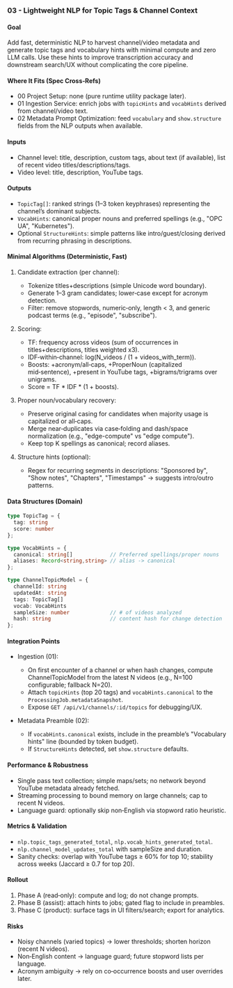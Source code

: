 ### 03 - Lightweight NLP for Topic Tags & Channel Context

#### Goal

Add fast, deterministic NLP to harvest channel/video metadata and generate topic tags and vocabulary hints with minimal compute and zero LLM calls. Use these hints to improve transcription accuracy and downstream search/UX without complicating the core pipeline.

#### Where It Fits (Spec Cross‑Refs)

- 00 Project Setup: none (pure runtime utility package later).
- 01 Ingestion Service: enrich jobs with `topicHints` and `vocabHints` derived from channel/video text.
- 02 Metadata Prompt Optimization: feed `vocabulary` and `show.structure` fields from the NLP outputs when available.

#### Inputs

- Channel level: title, description, custom tags, about text (if available), list of recent video titles/descriptions/tags.
- Video level: title, description, YouTube tags.

#### Outputs

- `TopicTag[]`: ranked strings (1–3 token keyphrases) representing the channel’s dominant subjects.
- `VocabHints`: canonical proper nouns and preferred spellings (e.g., "OPC UA", "Kubernetes").
- Optional `StructureHints`: simple patterns like intro/guest/closing derived from recurring phrasing in descriptions.

#### Minimal Algorithms (Deterministic, Fast)

1) Candidate extraction (per channel):
   - Tokenize titles+descriptions (simple Unicode word boundary).
   - Generate 1–3 gram candidates; lower‑case except for acronym detection.
   - Filter: remove stopwords, numeric‑only, length < 3, and generic podcast terms (e.g., "episode", "subscribe").

2) Scoring:
   - TF: frequency across videos (sum of occurrences in titles+descriptions, titles weighted x3).
   - IDF‑within‑channel: log(N_videos / (1 + videos_with_term)).
   - Boosts: +acronym/all‑caps, +ProperNoun (capitalized mid‑sentence), +present in YouTube tags, +bigrams/trigrams over unigrams.
   - Score = TF * IDF * (1 + boosts).

3) Proper noun/vocabulary recovery:
   - Preserve original casing for candidates when majority usage is capitalized or all‑caps.
   - Merge near‑duplicates via case‑folding and dash/space normalization (e.g., "edge-compute" vs "edge compute").
   - Keep top K spellings as canonical; record aliases.

4) Structure hints (optional):
   - Regex for recurring segments in descriptions: "Sponsored by", "Show notes", "Chapters", "Timestamps" → suggests intro/outro patterns.

#### Data Structures (Domain)

```ts
type TopicTag = {
  tag: string
  score: number
};

type VocabHints = {
  canonical: string[]            // Preferred spellings/proper nouns
  aliases: Record<string,string> // alias -> canonical
};

type ChannelTopicModel = {
  channelId: string
  updatedAt: string
  tags: TopicTag[]
  vocab: VocabHints
  sampleSize: number             // # of videos analyzed
  hash: string                   // content hash for change detection
};
```

#### Integration Points

- Ingestion (01):
  - On first encounter of a channel or when hash changes, compute ChannelTopicModel from the latest N videos (e.g., N=100 configurable; fallback N=20).
  - Attach `topicHints` (top 20 tags) and `vocabHints.canonical` to the `ProcessingJob.metadataSnapshot`.
  - Expose `GET /api/v1/channels/:id/topics` for debugging/UX.

- Metadata Preamble (02):
  - If `vocabHints.canonical` exists, include in the preamble’s "Vocabulary hints" line (bounded by token budget).
  - If `StructureHints` detected, set `show.structure` defaults.

#### Performance & Robustness

- Single pass text collection; simple maps/sets; no network beyond YouTube metadata already fetched.
- Streaming processing to bound memory on large channels; cap to recent N videos.
- Language guard: optionally skip non‑English via stopword ratio heuristic.

#### Metrics & Validation

- `nlp.topic_tags_generated_total`, `nlp.vocab_hints_generated_total`.
- `nlp.channel_model_updates_total` with sampleSize and duration.
- Sanity checks: overlap with YouTube tags ≥ 60% for top 10; stability across weeks (Jaccard ≥ 0.7 for top 20).

#### Rollout

1) Phase A (read‑only): compute and log; do not change prompts.
2) Phase B (assist): attach hints to jobs; gated flag to include in preambles.
3) Phase C (product): surface tags in UI filters/search; export for analytics.

#### Risks

- Noisy channels (varied topics) → lower thresholds; shorten horizon (recent N videos).
- Non‑English content → language guard; future stopword lists per language.
- Acronym ambiguity → rely on co‑occurrence boosts and user overrides later.

